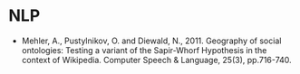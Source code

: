 # NLP

* Mehler, A., Pustylnikov, O. and Diewald, N., 2011. Geography of social ontologies: Testing a variant of the Sapir-Whorf Hypothesis in the context of Wikipedia. Computer Speech & Language, 25(3), pp.716-740.
